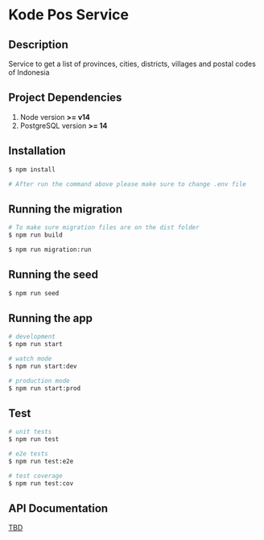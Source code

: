 # Kode Pos Service
## Description

Service to get a list of provinces, cities, districts, villages and postal codes of Indonesia


## Project Dependencies
1. Node version **>= v14**
2. PostgreSQL version **>= 14**


## Installation

```bash
$ npm install

# After run the command above please make sure to change .env file
```

## Running the migration

```bash
# To make sure migration files are on the dist folder
$ npm run build

$ npm run migration:run
```

## Running the seed

```bash
$ npm run seed
```


## Running the app

```bash
# development
$ npm run start

# watch mode
$ npm run start:dev

# production mode
$ npm run start:prod
```


## Test

```bash
# unit tests
$ npm run test

# e2e tests
$ npm run test:e2e

# test coverage
$ npm run test:cov
```

## API Documentation

[TBD]()
